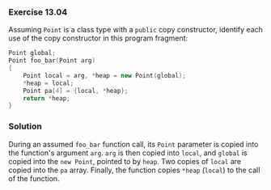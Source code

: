 ### Exercise 13.04

Assuming `Point` is a class type with a `public` copy constructor, identify each
use of the copy constructor in this program fragment:

```cpp
Point global;
Point foo_bar(Point arg)
{
    Point local = arg, *heap = new Point(global);
    *heap = local;
    Point pa[4] = {local, *heap};
    return *heap;
}
```

### Solution

During an assumed `foo_bar` function call, its `Point` parameter is copied into
the function's argument `arg`. `arg` is then copied into `local`, and `global`
is copied into the `new Point`, pointed to by `heap`. Two copies of `local` are
copied into the `pa` array. Finally, the function copies `*heap` (`local`) to
the call of the function.
